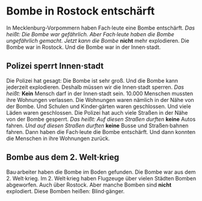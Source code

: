 # Bombe in Rostock entschärft

In Mecklenburg-Vorpommern haben Fach·leute eine Bombe entschärft. *Das heißt:* 
*Die Bombe war gefährlich.* 
*Aber Fach·leute haben die Bombe ungefährlich gemacht.* 
*Jetzt kann die Bombe* **nicht** mehr explodieren. Die Bombe war in Rostock. Und die Bombe war in der Innen·stadt. 

## Polizei sperrt Innen·stadt
Die Polizei hat gesagt: Die Bombe ist sehr groß. Und die Bombe kann jederzeit explodieren. Deshalb müssen wir die Innen·stadt sperren. *Das heißt:* 
**Kein** Mensch darf in der Innen·stadt sein. 
10.000 Menschen mussten ihre Wohnungen verlassen. Die Wohnungen waren nämlich in der Nähe von der Bombe. Und Schulen und Kinder·gärten waren geschlossen. Und viele Läden waren geschlossen. Die Polizei hat auch viele Straßen in der Nähe von der Bombe gesperrt. *Das heißt:* 
*Auf diesen Straßen durften* **keine** Autos fahren. 
*Und auf diesen Straßen durften* **keine** Busse und Straßen·bahnen fahren. Dann haben die Fach·leute die Bombe entschärft. Und dann konnten die Menschen in ihre Wohnungen zurück. 

## Bombe aus dem 2. Welt·krieg
Bau·arbeiter haben die Bombe im Boden gefunden. Die Bombe war aus dem 2. Welt·krieg. Im 2. Welt·krieg haben Flugzeuge über vielen Städten Bomben abgeworfen. Auch über Rostock. Aber manche Bomben sind **nicht** explodiert. Diese Bomben heißen: Blind·gänger. 

